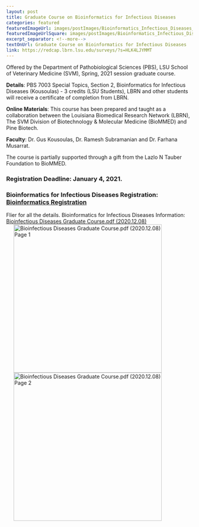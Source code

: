 ```yaml
--- 
layout: post
title: Graduate Course on Bioinformatics for Infectious Diseases
categories: featured
featuredImageUrl: images/postImages/Bioinformatics_Infectious_Diseases_2021.png
featuredImageUrlSquare: images/postImages/Bioinformatics_Infectious_Diseases_2021.png
excerpt_separator: <!--more-->
textOnUrl: Graduate Course on Bioinformatics for Infectious Diseases
link: https://redcap.lbrn.lsu.edu/surveys/?s=HLK4LJYMMT
--- 
```


Offered by the Department of Pathobiological Sciences (PBS), LSU School of Veterinary Medicine (SVM), Spring, 2021 session graduate course.<!--more-->

**Details**: PBS 7003 Special Topics, Section 2, Bioinformatics for Infectious Diseases (Kousoulas) - 3 credits (LSU Students), LBRN and other students will receive a certificate of completion from LBRN.

**Online Materials**: This course has been prepared and taught as a collaboration between the Louisiana Biomedical Research Network (LBRN), The SVM Division of Biotechnology & Molecular Medicine (BioMMED) and Pine Biotech.

**Faculty**: Dr. Gus Kousoulas, Dr. Ramesh Subramanian and Dr. Farhana Musarrat.

The course is partially supported through a gift from the Lazlo N Tauber Foundation to BioMMED.

### Registration Deadline: **January 4, 2021**.

### Bioinformatics for Infectious Diseases Registration: <a href="https://edu.tbioinfo.com/bioinformatics-for-infectious-diseases-lsu">Bioinformatics Registration</a>


Flier for all the details. Bioinformatics for Infectious Diseases Information:
<a href="http://localhost:4000/downloads/Bioinfectious Diseases Graduate Course.2020.12.08.pdf" alt="" target="_blank">Bioinfectious Diseases Graduate Course.pdf (2020.12.08)</a>
<br>
<a href="http://localhost:4000/downloads/Bioinfectious Diseases Graduate Course.2020.12.08.pdf" alt="" target="_blank"><img src="http://localhost:4000/images/postImages/Bioinfectious Diseases Graduate Course.2020.12.08.p1.png" alt="Bioinfectious Diseases Graduate Course.pdf (2020.12.08) Page 1" style="float:center;width:400px;border:0;padding-left:20px;"></a>
<br>
<a href="http://localhost:4000/downloads/Bioinfectious Diseases Graduate Course.2020.12.08.pdf" alt="" target="_blank"><img src="http://localhost:4000/images/postImages/Bioinfectious Diseases Graduate Course.2020.12.08.p2.png" alt="Bioinfectious Diseases Graduate Course.pdf (2020.12.08) Page 2" style="float:center;width:400px;border:0;padding-left:20px;"></a>



